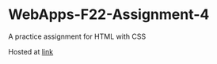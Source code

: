 # WebApps-F22-Assignment-4
A practice assignment for HTML with CSS

Hosted at [link](https://44-563-web-apps-f22.github.io/44563-webapps-assignment-4-ashok-gitrepos/)
